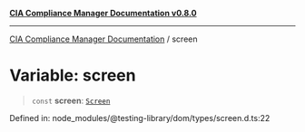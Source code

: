 [**CIA Compliance Manager Documentation v0.8.0**](../README.md)

***

[CIA Compliance Manager Documentation](../globals.md) / screen

# Variable: screen

> `const` **screen**: [`Screen`](../type-aliases/Screen.md)

Defined in: node\_modules/@testing-library/dom/types/screen.d.ts:22
